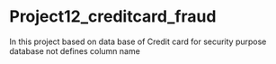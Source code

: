 # Project12_creditcard_fraud
In this project based on data base of Credit card for security purpose database not defines column name 
